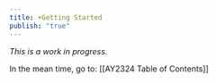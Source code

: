 ```yaml
---
title: +Getting Started
publish: "true"
---
```


*This is a work in progress.*

In the mean time, go to: [[AY2324 Table of Contents]]